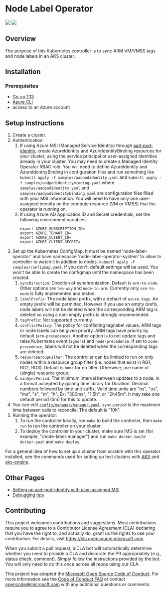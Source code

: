 # Node Label Operator

![](https://github.com/Azure/node-label-operator/workflows/CI/badge.svg) ![](https://github.com/Azure/node-label-operator/workflows/E2E/badge.svg)

## Overview

The purpose of this Kubernetes controller is to sync ARM VM/VMSS tags and node labels in an AKS cluster.

## Installation

### Prerequisites
- [Go >= 1.13](https://golang.org/dl/)
- [Azure CLI](https://docs.microsoft.com/en-us/cli/azure/install-azure-cli?view=azure-cli-latest)
- access to an Azure account

## Setup Instructions

1. Create a cluster.
2. Authentication:
    1. If using Azure MSI (Managed Service Identity) through [aad-pod-identity](https://github.com/Azure/aad-pod-identity), create AzureIdentity and AzureIdentityBinding resources for your cluster,
    using the service principal or user-assigned identities already in your cluster.
    You may need to create a Managed Identity Operator RBAC role. You will need to define AzureIdentity and AzureIdentityBinding in configuration files
    and run something like `kubectl apply -f samples/aadpodidentity.yaml` and `kubectl apply -f samples/aadpodidentitybinding.yaml` where
    `samples/aadpodidentity.yaml` and `samples/aadpodidentitybinding.yaml` are configuration files filled with your MSI information.
    You will need to have only one user-assigned identity on the compute resource (VM or VMSS) that the operator is running on.
    2. If using Azure AD Application ID and Secret credentials, set the following environment variables:
        ```
        export AZURE_SUBSCRIPTION_ID=
        export AZURE_TENANT_ID=
        export AZURE_CLIENT_ID=
        export AZURE_CLIENT_SECRET=
        ```
2. Set up the Kubernetes ConfigMap. It must be named 'node-label-operator' and have namespace 'node-label-operator-system' to allow to controller to
watch it in addition to nodes. `kubectl apply -f samples/configmap.yaml`. If you don't, default settings will be used. You won't be able to create the configmap
until the namespace has been created.
    1. `syncDirection`: Direction of synchronization. Default is `arm-to-node`. Other options are `two-way` and `node-to-arm`. Currently only `arm-to-node` is fully
    implemented and tested.
    2. `labelPrefix`: The node label prefix, with a default of `azure.tags`. An empty prefix will be permitted. However if you use an empty prefix, node labels
    will not be deleted when the corresponding ARM tag is deleted so using a non-empty prefix is strongly recommended.
    3. `tagPrefix`: Not supported currently.
    4. `conflictPolicy`: The policy for conflicting tag/label values. ARM tags or node labels can be given priority. ARM tags have priority by default
    (`arm-precedence`). Another option is to not update tags and raise Kubernetes event (`ignore`) and `node-precedence`. If set to `node-precedence`, labels will
    not be deleted when the corresponding tags are deleted.
    5. `resourceGroupFilter`: The controller can be limited to run on only nodes within a resource group filter (i.e. nodes that exist in RG1, RG2, RG3).
    Default is `none` for no filter. Otherwise, use name of (single) resource group.
    6. `minSyncPeriod`: The minimum interval between updates to a node, in a format accepted by golang time library for Duration. Decimal numbers followed by
    time unit suffix. Valid time units are "ns", "us", "ms", "s", "m", "h". Ex: "300ms", "1.5h", or "2h45m". It may take one default period (5m) for this
    to update.
3. You can edit [`config/manager/manager.yaml`](https://github.com/Azure/node-label-operator/blob/master/config/manager/manager.yaml). `sync-period` is the maximum time between calls to reconcile. The default is "10h".
4. Running the operator:
    1. To run the controller locally, run `make` to build the controller, then `make run` to run the controller on your cluster.
    2. To deploy the controller in your cluster, make sure IMG is set (for example, "<dockerhub-username>/node-label-manager") and run `make docker-build docker-push` and `make deploy`.

For a general idea of how to set up a cluster from scratch with this operator installed, see the commands used for setting up test clusters with
[AKS](https://github.com/Azure/node-label-operator/blob/master/tests/aks/setup.sh) and [aks-engine](https://github.com/Azure/node-label-operator/blob/master/tests/aks-engine/setup.sh).

## Other Pages

- [Setting up aad-pod-identity with user-assigned MSI](https://github.com/Azure/node-label-operator/blob/master/docs/aadpodidentity.md)
- [Debugging tips](https://github.com/Azure/node-label-operator/blob/master/docs/debugging.md)

## Contributing

This project welcomes contributions and suggestions.  Most contributions require you to agree to a
Contributor License Agreement (CLA) declaring that you have the right to, and actually do, grant us
the rights to use your contribution. For details, visit https://cla.opensource.microsoft.com.

When you submit a pull request, a CLA bot will automatically determine whether you need to provide
a CLA and decorate the PR appropriately (e.g., status check, comment). Simply follow the instructions
provided by the bot. You will only need to do this once across all repos using our CLA.

This project has adopted the [Microsoft Open Source Code of Conduct](https://opensource.microsoft.com/codeofconduct/).
For more information see the [Code of Conduct FAQ](https://opensource.microsoft.com/codeofconduct/faq/) or
contact [opencode@microsoft.com](mailto:opencode@microsoft.com) with any additional questions or comments.
